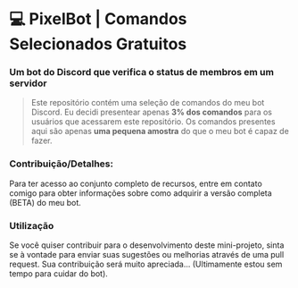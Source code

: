# 💻 PixelBot | Comandos Selecionados Gratuitos

<h3 align="left">Um bot do Discord que verifica o status de membros em um servidor </h3>


> Este repositório contém uma seleção de comandos do meu bot Discord.
Eu decidi presentear apenas **3% dos comandos** para os usuários que acessarem este repositório. 
Os comandos presentes aqui são apenas **uma pequena amostra** do que o meu bot é capaz de fazer.

<h3 align="left"> Contribuição/Detalhes: </h3>

Para ter acesso ao conjunto completo de recursos, entre em contato comigo para obter informações sobre como adquirir a versão completa (BETA) do meu bot.
  
<h3 align="left">Utilização </h3>

Se você quiser contribuir para o desenvolvimento deste mini-projeto, sinta se à vontade para enviar suas sugestões ou melhorias através de uma pull request. Sua contribuição será muito apreciada... (Ultimamente estou sem tempo para cuidar do bot).

